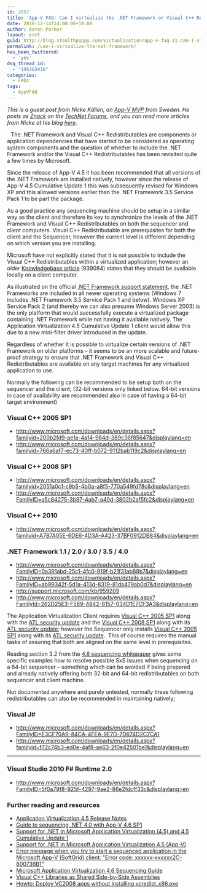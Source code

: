 ```yaml
---
id: 2057
title: 'App-V FAQ: Can I virtualize the .NET Framework or Visual C++ Redistributables?'
date: 2010-12-14T14:00:00+10:00
author: Aaron Parker
layout: post
guid: http://blog.stealthpuppy.com/virtualisation/app-v-faq-31-can-i-virtualize-the-net-framework-or-visual-c-redistributables/
permalink: /can-i-virtualize-the-net-framework/
has_been_twittered:
  - 'yes'
dsq_thread_id:
  - "195383416"
categories:
  - FAQs
tags:
  - AppVFAQ
---
```

_This is a guest post from Nicke Källén, an_ [_App-V MVP_](https://mvp.support.microsoft.com/profile=DEDA5599-4A38-46A1-A4B0-479D4A945793) _from Sweden. He posts as [Znack](http://social.technet.microsoft.com/Profile/en-US/?user=znack&referrer=http%3a%2f%2fsocial.technet.microsoft.com%2fForums%2fen-US%2fappvclients%2fthread%2fba1a1e3b-b14e-45aa-9373-ba83601b67e9%3foutputas%3dxml&rh=tWq%2byX14GBUU1nKZoHcORYkqCJLPYn4mhXSrzDpr8kk%3d&sp=forums) on the [TechNet Forums](http://social.technet.microsoft.com/Forums/en-gb/category/appvirtualization), and you can read more articles from Nicke at his blog_ [_here_](http://www.viridisit.se/eng/blog/)_._

<img style="margin: 0px 10px 5px 0px; display: inline; float: left;" src="{{site.baseurl}}/media/2010/06/AppVFAQLogo1.png" alt="" align="left" /> The .NET Framework and Visual C++ Redistributables are components or application dependencies that have started to be considered as operating system components and the question of whether to include the .NET Framework and/or the Visual C++ Redistributables has been revisited quite a few times by Microsoft.

Since the release of App-V 4.5 it has been recommended that all versions of the .NET Framework are installed natively, however since the release of App-V 4.5 Cumulative Update 1 this was subsequently revised for Windows XP and this allowed versions earlier than the .NET Framework 3.5 Service Pack 1 to be part the package.

As a good practice any sequencing machine should be setup in a similar way as the client and therefore its key to synchronize the levels of the .NET Framework and Visual C++ Redistributables on both the sequencer and client computers. Visual C++ Redistributable are prerequisites for both the client and the Sequencer, however the current level is different depending on which version you are installing.

Microsoft have not explicitly stated that it is not possible to include the Visual C++ Redistributables within a virtualized application; however an older [Knowledgebase article](http://support.microsoft.com/kb/939084) (939084) states that they should be available locally on a client computer.

As illustrated on the official [.NET Framework support statement](http://technet.microsoft.com/appvirtualization/dd146065.aspx), the .NET Frameworks are included in all newer operating systems (Windows 7 includes .NET Framework 3.5 Service Pack 1 and below). Windows XP Service Pack 2 (and thereby we can also presume Windows Server 2003) is the only platform that would successfully execute a virtualized package containing .NET Framework while not having it available natively. The Application Virtualization 4.5 Cumulative Update 1 client would allow this due to a new mini-filter driver introduced in the update.

Regardless of whether it is possible to virtualize certain versions of .NET Framework on older platforms – it seems to be an more scalable and future-proof strategy to ensure that .NET Framework and Visual C++ Redistributables are available on any target machines for any virtualized application to use.

Normally the following can be recommended to be setup both on the sequencer and the client; (32-bit versions only linked below. 64-bit versions in case of availability are recommended also in case of having a 64-bit target environment)

### Visual C++ 2005 SP1

  * <http://www.microsoft.com/downloads/en/details.aspx?familyid=200b2fd9-ae1a-4a14-984d-389c36f85647&displaylang=en>
  * <http://www.microsoft.com/downloads/en/details.aspx?familyid=766a6af7-ec73-40ff-b072-9112bab119c2&displaylang=en>

### Visual C++ 2008 SP1

  * <http://www.microsoft.com/downloads/en/details.aspx?familyid=2051a0c1-c9b5-4b0a-a8f5-770a549fd78c&displaylang=en>
  * <http://www.microsoft.com/downloads/en/details.aspx?FamilyID=a5c84275-3b97-4ab7-a40d-3802b2af5fc2&displaylang=en>

### Visual C++ 2010

  * <http://www.microsoft.com/downloads/en/details.aspx?familyid=A7B7A05E-6DE6-4D3A-A423-37BF0912DB84&displaylang=en>

### .NET Framework 1.1 / 2.0 / 3.0 / 3.5 / 4.0

  * <http://www.microsoft.com/downloads/en/details.aspx?FamilyID=0a391abd-25c1-4fc0-919f-b21f31ab88b7&displaylang=en>
  * <http://www.microsoft.com/downloads/en/details.aspx?FamilyID=ab99342f-5d1a-413d-8319-81da479ab0d7&displaylang=en>
  * <http://support.microsoft.com/kb/959209>
  * <http://www.microsoft.com/downloads/en/details.aspx?FamilyId=262D25E3-F589-4842-8157-034D1E7CF3A3&displaylang=en>

The Application Virtualization Client requires [Visual C++ 2005 SP1](http://www.microsoft.com/downloads/en/details.aspx?familyid=200b2fd9-ae1a-4a14-984d-389c36f85647&displaylang=en) along with the [ATL security update](http://www.microsoft.com/downloads/en/details.aspx?familyid=766a6af7-ec73-40ff-b072-9112bab119c2&displaylang=en) and the [Visual C++ 2008 SP1](http://www.microsoft.com/downloads/en/details.aspx?FamilyID=a5c84275-3b97-4ab7-a40d-3802b2af5fc2&displaylang=en) along with its [ATL security update](http://www.microsoft.com/downloads/en/details.aspx?familyid=2051a0c1-c9b5-4b0a-a8f5-770a549fd78c&displaylang=en); however the Sequencer only installs [Visual C++ 2005 SP1](http://www.microsoft.com/downloads/en/details.aspx?familyid=200b2fd9-ae1a-4a14-984d-389c36f85647&displaylang=en) along with its [ATL security update](http://www.microsoft.com/downloads/en/details.aspx?familyid=766a6af7-ec73-40ff-b072-9112bab119c2&displaylang=en).  This of course requires the manual tasks of assuring that both are aligned on the same level in prerequisites.

Reading section 3.2 from the [4.6 sequencing whitepaper](http://download.microsoft.com/download/F/7/8/F784A197-73BE-48FF-83DA-4102C05A6D44/App-46_Sequencing_Guide_Final.docx) gives some specific examples how to resolve possible SxS issues when sequencing on a 64-bit sequencer – something which can be avoided if being prepared and already natively offering both 32-bit and 64-bit redistributables on both sequencer and client machine.

Not documented anywhere and purely untested, normally these following redistributables can also be recommended in maintaining natively;

### Visual J#

  * <http://www.microsoft.com/downloads/en/details.aspx?FamilyID=E3CF70A9-84CA-4FEA-9E7D-7D674D2C7CA1>
  * <http://www.microsoft.com/downloads/en/details.aspx?familyid=f72c74b3-ed0e-4af8-ae63-2f0e42501be1&displaylang=en>

 ****

### Visual Studio 2010 F# Runtime 2.0

  * <http://www.microsoft.com/downloads/en/details.aspx?FamilyID=5f0a79f8-925f-4297-9ae2-86e2fdcff33c&displaylang=en>

### Further reading and resources

  * [Application Virtualization 4.5 Release Notes](http://technet.microsoft.com/en-us/library/cc817171.aspx)
  * [Guide to sequencing .NET 4.0 with App-V 4.6 SP1](http://support.microsoft.com/kb/2519958)
  * [Support for .NET in Microsoft Application Virtualization (4.5) and 4.5 Cumulative Update 1](http://technet.microsoft.com/appvirtualization/dd146065.aspx)
  * [Support for .NET in Microsoft Application Virtualization 4.5 (App-V)](http://support.microsoft.com/kb/959524)
  * [Error message when you try to start a sequenced application in the Microsoft App-V (SoftGrid) client: "Error code: xxxxxx-xxxxxx2C-800736B1"](http://support.microsoft.com/kb/939084)
  * [Microsoft Application Virtualization 4.6 Sequencing Guide](http://download.microsoft.com/download/F/7/8/F784A197-73BE-48FF-83DA-4102C05A6D44/App-46_Sequencing_Guide_Final.docx)
  * [Visual C++ Libraries as Shared Side-by-Side Assemblies](http://msdn.microsoft.com/en-us/library/ms235624(VS.80).aspx)
  * [Howto: Deploy VC2008 apps without installing vcredist_x86.exe](http://blog.kalmbach-software.de/2008/05/03/howto-deploy-vc2008-apps-without-installing-vcredist_x86exe/)